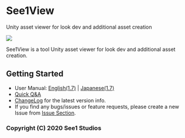 # See1View 

Unity asset viewer for look dev and additional asset creation

![](/Documentation~/images/top.png)

See1View is a tool Unity asset viewer for look dev and additional asset creation.

## Getting Started
- User Manual: [English(1.7)](https://docs.google.com/document/d/e/2PACX-1vSG44o2kP9YalCpqd4Kx3Q-WpgS6mzgrF6ZMAh71KFIk2t_PNJCtx7yePvuVnfC0r7H1WyjaXDWL_jo/pub) |  [Japanese(1.7)](https://docs.google.com/document/d/e/2PACX-1vQBhFqcklSHMYCEvcMCFeQ_OoeV3QTzZ4fNFeQBx_tOVY3tBRcba6fgMy2vvR7WXjgUFsaDyaXTPNuM/pub)
- [Quick Q&A](https://github.com/Unity-Technologies/AssetGraph/wiki/Q&A)
- [ChangeLog](https://github.com/Unity-Technologies/AssetGraph/blob/1.7/release/CHANGELOG.md) for the latest version info.
- If you find any bugs/issues or feature requests, please create a new Issue from [Issue Section](https://github.com/Unity-Technologies/AssetGraph/issues).



 ### Copyright (C) 2020 See1 Studios
